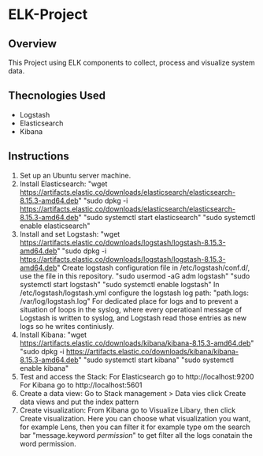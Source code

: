# **ELK-Project**

## **Overview**
This Project using ELK components to collect, process and visualize system data.

## **Thecnologies Used**
* Logstash
* Elasticsearch
* Kibana

## **Instructions**
1. Set up an Ubuntu server machine.
2. Install Elasticsearch:
   "wget https://artifacts.elastic.co/downloads/elasticsearch/elasticsearch-8.15.3-amd64.deb"
   "sudo dpkg -i https://artifacts.elastic.co/downloads/elasticsearch/elasticsearch-8.15.3-amd64.deb"
   "sudo systemctl start elasticsearch"
   "sudo systemctl enable elasticsearch"
4. Install and set Logstash:
   "wget https://artifacts.elastic.co/downloads/logstash/logstash-8.15.3-amd64.deb"
   "sudo dpkg -i https://artifacts.elastic.co/downloads/logstash/logstash-8.15.3-amd64.deb"
   Create logstash configuration file in /etc/logstash/conf.d/, use the file in this repository.
   "sudo usermod -aG adm logstash"
   "sudo systemctl start logstash"
   "sudo systemctl enable logstash"
   In /etc/logstash/logstash.yml configure the logstash log path:
   "path.logs: /var/log/logstash.log"
   For dedicated place for logs and to prevent a situation of loops in the syslog, where every operatioanl message of Logstash is written to syslog, and Logstash read those entries as new logs so he writes continiusly.
6. Install Kibana:
   "wget https://artifacts.elastic.co/downloads/kibana/kibana-8.15.3-amd64.deb"
   "sudo dpkg -i https://artifacts.elastic.co/downloads/kibana/kibana-8.15.3-amd64.deb"
   "sudo systemctl start kibana"
   "sudo systemctl enable kibana"
7. Test and access the Stack:
   For Elasticsearch go to http://localhost:9200
   For Kibana go to http://localhost:5601
8. Create a data view:
   Go to Stack management > Data vies
   click Create data views and put the index pattern
9. Create visualization:
   From Kibana go to Visualize Libary, then click Create visualization.
   Here you can choose what visualization you want, for example Lens, then you can filter it for example type om the search bar "message.keyword *permission*" to get filter all the logs conatain the word permission.
